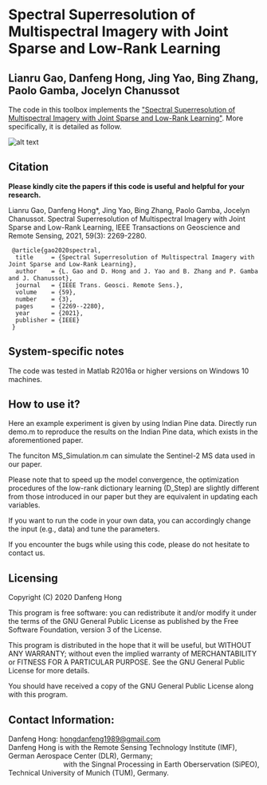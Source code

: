 # Spectral Superresolution of Multispectral Imagery with Joint Sparse and Low-Rank Learning 

Lianru Gao, Danfeng Hong, Jing Yao, Bing Zhang, Paolo Gamba, Jocelyn Chanussot
---------------------

The code in this toolbox implements the ["Spectral Superresolution of Multispectral Imagery with Joint Sparse and Low-Rank Learning"](https://ieeexplore.ieee.org/document/9120344).
More specifically, it is detailed as follow.

![alt text](./Motivations.png)

Citation
---------------------

**Please kindly cite the papers if this code is useful and helpful for your research.**

Lianru Gao, Danfeng Hong*, Jing Yao, Bing Zhang, Paolo Gamba, Jocelyn Chanussot. Spectral Superresolution of Multispectral Imagery with Joint Sparse and Low-Rank Learning, IEEE Transactions on Geoscience and Remote Sensing, 2021, 59(3): 2269-2280.

     @article{gao2020spectral,
      title     = {Spectral Superresolution of Multispectral Imagery with Joint Sparse and Low-Rank Learning},
      author    = {L. Gao and D. Hong and J. Yao and B. Zhang and P. Gamba and J. Chanussot},
      journal   = {IEEE Trans. Geosci. Remote Sens.}, 
      volume    = {59},
      number    = {3},
      pages     = {2269--2280},
      year      = {2021},
      publisher = {IEEE}
     }


System-specific notes
---------------------
The code was tested in Matlab R2016a or higher versions on Windows 10 machines.

How to use it?
---------------------

Here an example experiment is given by using Indian Pine data. Directly run demo.m to reproduce the results on the Indian Pine data, which exists in the aforementioned paper.  

The funciton MS_Simulation.m can simulate the Sentinel-2 MS data used in our paper.

Please note that to speed up the model convergence, the optimization procedures of the low-rank dictionary learning (D_Step) are slightly different from those introduced in our paper but they are equivalent in updating each variables.

If you want to run the code in your own data, you can accordingly change the input (e.g., data) and tune the parameters.

If you encounter the bugs while using this code, please do not hesitate to contact us.


Licensing
---------

Copyright (C) 2020 Danfeng Hong

This program is free software: you can redistribute it and/or modify it under the terms of the GNU General Public License as published by the Free Software Foundation, version 3 of the License.

This program is distributed in the hope that it will be useful, but WITHOUT ANY WARRANTY; without even the implied warranty of MERCHANTABILITY or FITNESS FOR A PARTICULAR PURPOSE. See the GNU General Public License for more details.

You should have received a copy of the GNU General Public License along with this program.

Contact Information:
--------------------

Danfeng Hong: hongdanfeng1989@gmail.com<br>
Danfeng Hong is with the Remote Sensing Technology Institute (IMF), German Aerospace Center (DLR), Germany; <br>
&nbsp; &nbsp; &nbsp; &nbsp; &nbsp; &nbsp; &nbsp; &nbsp; &nbsp; &nbsp; &nbsp; &nbsp; &nbsp; &nbsp; with the Singnal Processing in Earth Oberservation (SiPEO), Technical University of Munich (TUM), Germany. 
